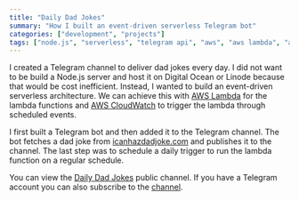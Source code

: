```yaml
---
title: "Daily Dad Jokes"
summary: "How I built an event-driven serverless Telegram bot"
categories: ["development", "projects"]
tags: ["node.js", "serverless", "telegram api", "aws", "aws lambda", "aws cloudwatch"]
---
```


I created a Telegram channel to deliver dad jokes every day. I did not want to be build a Node.js server and host it on Digital Ocean or Linode because that would be cost inefficient. Instead, I wanted to build an event-driven serverless architecture. We can achieve this with [AWS Lambda](https://aws.amazon.com/lambda/) for the lambda functions and [AWS CloudWatch](https://aws.amazon.com/cloudwatch/) to trigger the lambda through scheduled events.

I first built a Telegram bot and then added it to the Telegram channel. The bot fetches a dad joke from [icanhazdadjoke.com](https://icanhazdadjoke.com/api) and publishes it to the channel. The last step was to schedule a daily trigger to run the lambda function on a regular schedule.

You can view the [Daily Dad Jokes](https://t.me/s/DailyDadJokes) public channel. If you have a Telegram account you can also subscribe to the [channel](https://t.me/DailyDadJokes).
